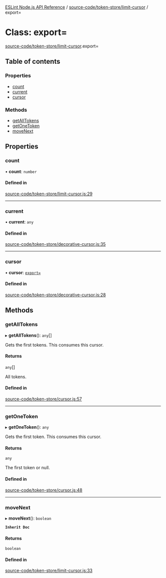 [ESLint Node.js API Reference](../index.md) / [source-code/token-store/limit-cursor](../modules/source_code_token_store_limit_cursor.md) / export=

# Class: export=

[source-code/token-store/limit-cursor](../modules/source_code_token_store_limit_cursor.md).export=

## Table of contents

### Properties

* [count](source_code_token_store_limit_cursor.export_.md#count)
* [current](source_code_token_store_limit_cursor.export_.md#current)
* [cursor](source_code_token_store_limit_cursor.export_.md#cursor)

### Methods

* [getAllTokens](source_code_token_store_limit_cursor.export_.md#getalltokens)
* [getOneToken](source_code_token_store_limit_cursor.export_.md#getonetoken)
* [moveNext](source_code_token_store_limit_cursor.export_.md#movenext)

## Properties

### count

• **count**: `number`

#### Defined in

[source-code/token-store/limit-cursor.js:29](https://github.com/bpmutter/eslint/blob/fd0ad7338/lib/source-code/token-store/limit-cursor.js#L29)

___

### current

• **current**: `any`

#### Defined in

[source-code/token-store/decorative-cursor.js:35](https://github.com/bpmutter/eslint/blob/fd0ad7338/lib/source-code/token-store/decorative-cursor.js#L35)

___

### cursor

• **cursor**: [`export=`](source_code_token_store_cursor.export_.md)

#### Defined in

[source-code/token-store/decorative-cursor.js:28](https://github.com/bpmutter/eslint/blob/fd0ad7338/lib/source-code/token-store/decorative-cursor.js#L28)

## Methods

### getAllTokens

▸ **getAllTokens**(): `any`[]

Gets the first tokens.
This consumes this cursor.

#### Returns

`any`[]

All tokens.

#### Defined in

[source-code/token-store/cursor.js:57](https://github.com/bpmutter/eslint/blob/fd0ad7338/lib/source-code/token-store/cursor.js#L57)

___

### getOneToken

▸ **getOneToken**(): `any`

Gets the first token.
This consumes this cursor.

#### Returns

`any`

The first token or null.

#### Defined in

[source-code/token-store/cursor.js:48](https://github.com/bpmutter/eslint/blob/fd0ad7338/lib/source-code/token-store/cursor.js#L48)

___

### moveNext

▸ **moveNext**(): `boolean`

**`Inherit Doc`**

#### Returns

`boolean`

#### Defined in

[source-code/token-store/limit-cursor.js:33](https://github.com/bpmutter/eslint/blob/fd0ad7338/lib/source-code/token-store/limit-cursor.js#L33)
